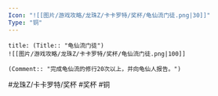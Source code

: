 ```yaml
---
Icon: "![[图片/游戏攻略/龙珠Z/卡卡罗特/奖杯/龟仙流门徒.png|30]]"
Type: "铜"
---
```

```ad-common-bronze-trophy
title: (Title:: "龟仙流门徒")
![[图片/游戏攻略/龙珠Z/卡卡罗特/奖杯/龟仙流门徒.png|100]]

(Comment:: "完成龟仙流的修行20次以上，并向龟仙人报告。")
```

#龙珠Z/卡卡罗特/奖杯 #奖杯 #铜
